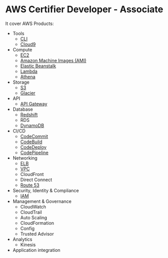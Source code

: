 # AWS Certifier Developer - Associate

It cover AWS Products:
- Tools
    - [CLI](CLI.md)
    - [Cloud9](Cloud9.md)
- Compute
    - [EC2](EC2.md)
    - [Amazon Machine Images (AMI)](EC2.md#ami)
    - [Elastic Beanstalk](ElasticBeanstalk.md)
    - [Lambda](Lambda.md)
    - [Athena](Athena.md)
- Storage
    - [S3](S3.md)
    - [Glacier](S3.md#storage-classes)
- API
    - [API Gateway](APIGateway.md)
- Database
    - [Redshift](Redshift.md)
    - RDS
    - [DynamoDB](DynamoDB.md)
- CI/CD
    - [CodeCommit](CodeCommit.md)
    - [CodeBuild](CodeBuild.md)
    - [CodeDeploy](CodeDeploy.md)
    - [CodePipeline](CodePipeline.md)
- Networking
    - [ELB](ELB.md)
    - [VPC](VPC.md)
    - CloudFront
    - Direct Connect
    - [Route 53](Route53.md)
- Security, Identity & Compliance
    - [IAM](IAM.md)
- Management & Governance
    - CloudWatch
    - CloudTrail
    - Auto Scaling
    - CloudFormation
    - Config
    - Trusted Advisor
- Analytics
    - Kinesis
- Application integration
